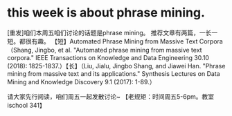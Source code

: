 # this week is about phrase mining.

[重发]咱们本周五咱们讨论的话题是phrase mining。 推荐文章有两篇，一长一短。都很有趣。
【短】Automated Phrase Mining from
Massive Text Corpora（Shang, Jingbo, et al. "Automated phrase mining from massive text corpora." IEEE Transactions on Knowledge and Data Engineering 30.10 (2018): 1825-1837.）【长】（Liu, Jialu, Jingbo Shang, and Jiawei Han. "Phrase mining from massive text and its applications." Synthesis Lectures on Data Mining and Knowledge Discovery 9.1 (2017): 1-89.）

请大家先行阅读，咱们周五一起发散讨论~
【老规矩：时间周五5-6pm。教室ischool 341】

